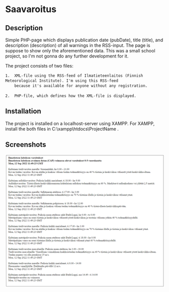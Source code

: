 
# Saavaroitus

## Description
Simple PHP-page which displays publication date (pubDate), title (title), and description (description) of
all warnings in the RSS-input. The page is suppose to show only the aforementioned data. This was a small school
project, so I'm not gonna do any further development for it.

The project consists of two files:
    
    1.  XML-file using the RSS-feed of Ilmatieteenlaitos (Finnish Meteorological Institute). I'm using this RSS-feed
        because it's available for anyone without any registration. 

    2.  PHP-file, which defines how the XML-file is displayed.


## Installation
The project is installed on a localhost-server using XAMPP. For XAMPP, install the both files in C:\xampp\htdocs\ProjectName .




## Screenshots

![App Screenshot](images/saaCapture.PNG)

